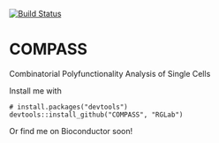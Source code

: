 [![Build Status](https://travis-ci.org/RGLab/COMPASS.png?branch=master)](https://travis-ci.org/RGLab/COMPASS)

COMPASS
=======

Combinatorial Polyfunctionality Analysis of Single Cells

Install me with

    # install.packages("devtools")
    devtools::install_github("COMPASS", "RGLab")
    
Or find me on Bioconductor soon!
